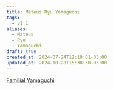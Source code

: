 ```yaml
---
title: Mateus Ryu Yamaguchi
tags:
  - v1.1
aliases:
  - Mateus
  - Ryu
  - Yamaguchi
draft: true
created_at: 2024-07-24T12:19:01-03:00
updated_at: 2024-10-28T15:38:30-03:00
---
```


[Familial Yamaguchi](Familial%20Yamaguchi) 
